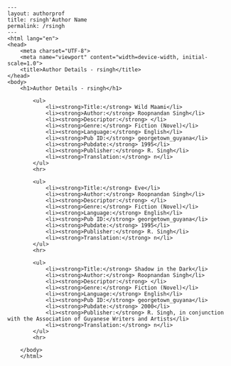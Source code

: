 
    ---
    layout: authorprof
    title: rsingh'Author Name 
    permalink: /rsingh
    ---
    <html lang="en">
    <head>
        <meta charset="UTF-8">
        <meta name="viewport" content="width=device-width, initial-scale=1.0">
        <title>Author Details - rsingh</title>
    </head>
    <body>
        <h1>Author Details - rsingh</h1>
        
            <ul>
                <li><strong>Title:</strong> Wild Maami</li>
                <li><strong>Author:</strong> Roopnandan Singh</li>
                <li><strong>Descriptor:</strong> </li>
                <li><strong>Genre:</strong> Fiction (Novel)</li>
                <li><strong>Language:</strong> English</li>
                <li><strong>Pub ID:</strong> georgetown_guyana</li>
                <li><strong>Pubdate:</strong> 1995</li>
                <li><strong>Publisher:</strong> R. Singh</li>
                <li><strong>Translation:</strong> n</li>
            </ul>
            <hr>
            
            <ul>
                <li><strong>Title:</strong> Eve</li>
                <li><strong>Author:</strong> Roopnandan Singh</li>
                <li><strong>Descriptor:</strong> </li>
                <li><strong>Genre:</strong> Fiction (Novel)</li>
                <li><strong>Language:</strong> English</li>
                <li><strong>Pub ID:</strong> georgetown_guyana</li>
                <li><strong>Pubdate:</strong> 1995</li>
                <li><strong>Publisher:</strong> R. Singh</li>
                <li><strong>Translation:</strong> n</li>
            </ul>
            <hr>
            
            <ul>
                <li><strong>Title:</strong> Shadow in the Dark</li>
                <li><strong>Author:</strong> Roopnandan Singh</li>
                <li><strong>Descriptor:</strong> </li>
                <li><strong>Genre:</strong> Fiction (Novel)</li>
                <li><strong>Language:</strong> English</li>
                <li><strong>Pub ID:</strong> georgetown_guyana</li>
                <li><strong>Pubdate:</strong> 2000</li>
                <li><strong>Publisher:</strong> R. Singh, in conjunction with the Association of Guyanese Writers and Artists</li>
                <li><strong>Translation:</strong> n</li>
            </ul>
            <hr>
            
        </body>
        </html>
        